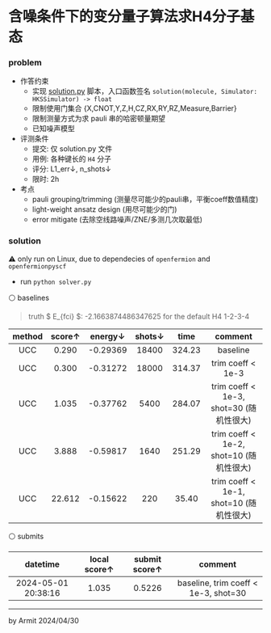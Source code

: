 # 含噪条件下的变分量子算法求H4分子基态

### problem

- 作答约束
  - 实现 [solution.py](solution.py) 脚本，入口函数签名 `solution(molecule, Simulator: HKSSimulator) -> float`
  - 限制使用门集合 {X,CNOT,Y,Z,H,CZ,RX,RY,RZ,Measure,Barrier}
  - 限制测量方式为求 pauli 串的哈密顿量期望
  - 已知噪声模型
- 评测条件
  - 提交: 仅 solution.py 文件
  - 用例: 各种键长的 `H4` 分子
  - 评分: L1_err↓, n_shots↓
  - 限时: 2h
- 考点
  - pauli grouping/trimming (测量尽可能少的pauli串，平衡coeff数值精度)
  - light-weight ansatz design (用尽可能少的门)
  - error mitigate (去除空线路噪声/ZNE/多测几次取最低)

### solution

⚠ only run on Linux, due to dependecies of `openfermion` and `openfermionpyscf`

- run `python solver.py`

⚪ baselines

> truth $ E_{fci} $: -2.1663874486347625 for the default H4 1-2-3-4

| method | score↑ | energy↓ | shots↓ | time | comment |
| :-: | :-: | :-: | :-: | :-: | :-: |
| UCC |  0.290 | -0.29369 | 18400 | 324.23 | baseline |
| UCC |  0.300 | -0.31272 | 18000 | 314.37 | trim coeff < 1e-3 |
| UCC |  1.035 | -0.37762 |  5400 | 284.07 | trim coeff < 1e-3, shot=30 (随机性很大) |
| UCC |  3.888 | -0.59817 |  1640 | 251.29 | trim coeff < 1e-2, shot=10 (随机性很大) |
| UCC | 22.612 | -0.15622 |   220 |  35.40 | trim coeff < 1e-1, shot=10 (随机性很大) |

⚪ submits

| datetime | local score↑ | submit score↑ | comment |
| :-: | :-: | :-: | :-: |
| 2024-05-01 20:38:16 | 1.035 | 0.5226 | baseline, trim coeff < 1e-3, shot=30 |

----
by Armit
2024/04/30
